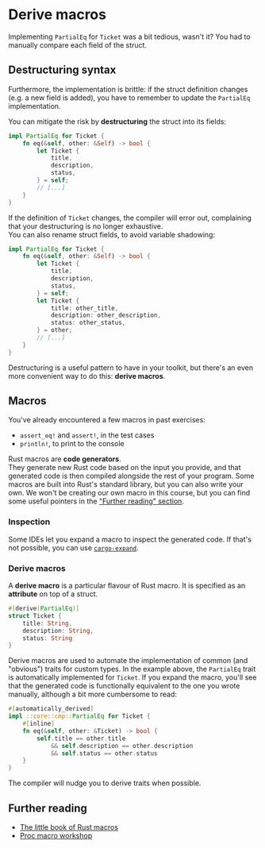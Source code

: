 # Derive macros

Implementing `PartialEq` for `Ticket` was a bit tedious, wasn't it?
You had to manually compare each field of the struct.

## Destructuring syntax

Furthermore, the implementation is brittle: if the struct definition changes
(e.g. a new field is added), you have to remember to update the `PartialEq` implementation.

You can mitigate the risk by **destructuring** the struct into its fields:

```rust
impl PartialEq for Ticket {
    fn eq(&self, other: &Self) -> bool {
        let Ticket {
            title,
            description,
            status,
        } = self;
        // [...]
    }
}
```

If the definition of `Ticket` changes, the compiler will error out, complaining that your
destructuring is no longer exhaustive.\
You can also rename struct fields, to avoid variable shadowing:

```rust
impl PartialEq for Ticket {
    fn eq(&self, other: &Self) -> bool {
        let Ticket {
            title,
            description,
            status,
        } = self;
        let Ticket {
            title: other_title,
            description: other_description,
            status: other_status,
        } = other;
        // [...]
    }
}
```

Destructuring is a useful pattern to have in your toolkit, but
there's an even more convenient way to do this: **derive macros**.

## Macros

You've already encountered a few macros in past exercises:

- `assert_eq!` and `assert!`, in the test cases
- `println!`, to print to the console

Rust macros are **code generators**.\
They generate new Rust code based on the input you provide, and that generated code is then compiled alongside
the rest of your program. Some macros are built into Rust's standard library, but you can also
write your own. We won't be creating our own macro in this course, but you can find some useful
pointers in the ["Further reading" section](#further-reading).

### Inspection

Some IDEs let you expand a macro to inspect the generated code. If that's not possible, you can use
[`cargo-expand`](https://github.com/dtolnay/cargo-expand).

### Derive macros

A **derive macro** is a particular flavour of Rust macro. It is specified as an **attribute** on top of a struct.

```rust
#[derive(PartialEq)]
struct Ticket {
    title: String,
    description: String,
    status: String
}
```

Derive macros are used to automate the implementation of common (and "obvious") traits for custom types.
In the example above, the `PartialEq` trait is automatically implemented for `Ticket`.
If you expand the macro, you'll see that the generated code is functionally equivalent to the one you wrote manually,
although a bit more cumbersome to read:

```rust
#[automatically_derived]
impl ::core::cmp::PartialEq for Ticket {
    #[inline]
    fn eq(&self, other: &Ticket) -> bool {
        self.title == other.title 
            && self.description == other.description
            && self.status == other.status
    }
}
```

The compiler will nudge you to derive traits when possible.

## Further reading

- [The little book of Rust macros](https://veykril.github.io/tlborm/)
- [Proc macro workshop](https://github.com/dtolnay/proc-macro-workshop)
